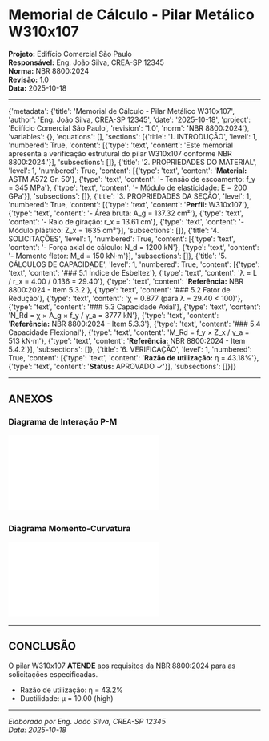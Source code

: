 # Memorial de Cálculo - Pilar Metálico W310x107

**Projeto:** Edifício Comercial São Paulo  
**Responsável:** Eng. João Silva, CREA-SP 12345  
**Norma:** NBR 8800:2024  
**Revisão:** 1.0  
**Data:** 2025-10-18

---

{'metadata': {'title': 'Memorial de Cálculo - Pilar Metálico W310x107', 'author': 'Eng. João Silva, CREA-SP 12345', 'date': '2025-10-18', 'project': 'Edifício Comercial São Paulo', 'revision': '1.0', 'norm': 'NBR 8800:2024'}, 'variables': {}, 'equations': [], 'sections': [{'title': '1. INTRODUÇÃO', 'level': 1, 'numbered': True, 'content': [{'type': 'text', 'content': 'Este memorial apresenta a verificação estrutural do pilar W310x107 conforme NBR 8800:2024.'}], 'subsections': []}, {'title': '2. PROPRIEDADES DO MATERIAL', 'level': 1, 'numbered': True, 'content': [{'type': 'text', 'content': '**Material:** ASTM A572 Gr. 50'}, {'type': 'text', 'content': '- Tensão de escoamento: f_y = 345 MPa'}, {'type': 'text', 'content': '- Módulo de elasticidade: E = 200 GPa'}], 'subsections': []}, {'title': '3. PROPRIEDADES DA SEÇÃO', 'level': 1, 'numbered': True, 'content': [{'type': 'text', 'content': '**Perfil:** W310x107'}, {'type': 'text', 'content': '- Área bruta: A_g = 137.32 cm²'}, {'type': 'text', 'content': '- Raio de giração: r_x = 13.61 cm'}, {'type': 'text', 'content': '- Módulo plástico: Z_x = 1635 cm³'}], 'subsections': []}, {'title': '4. SOLICITAÇÕES', 'level': 1, 'numbered': True, 'content': [{'type': 'text', 'content': '- Força axial de cálculo: N_d = 1200 kN'}, {'type': 'text', 'content': '- Momento fletor: M_d = 150 kN·m'}], 'subsections': []}, {'title': '5. CÁLCULOS DE CAPACIDADE', 'level': 1, 'numbered': True, 'content': [{'type': 'text', 'content': '### 5.1 Índice de Esbeltez'}, {'type': 'text', 'content': 'λ = L / r_x = 4.00 / 0.136 = 29.40'}, {'type': 'text', 'content': '**Referência:** NBR 8800:2024 - Item 5.3.2'}, {'type': 'text', 'content': '### 5.2 Fator de Redução'}, {'type': 'text', 'content': 'χ = 0.877 (para λ = 29.40 < 100)'}, {'type': 'text', 'content': '### 5.3 Capacidade Axial'}, {'type': 'text', 'content': 'N_Rd = χ × A_g × f_y / γ_a = 3777 kN'}, {'type': 'text', 'content': '**Referência:** NBR 8800:2024 - Item 5.3.3'}, {'type': 'text', 'content': '### 5.4 Capacidade Flexional'}, {'type': 'text', 'content': 'M_Rd = f_y × Z_x / γ_a = 513 kN·m'}, {'type': 'text', 'content': '**Referência:** NBR 8800:2024 - Item 5.4.2'}], 'subsections': []}, {'title': '6. VERIFICAÇÃO', 'level': 1, 'numbered': True, 'content': [{'type': 'text', 'content': '**Razão de utilização:** η = 43.18%'}, {'type': 'text', 'content': '**Status:** APROVADO ✓'}], 'subsections': []}]}

---

## ANEXOS

### Diagrama de Interação P-M
![P-M Diagram](01_pm_interaction.pdf)

### Diagrama Momento-Curvatura
![M-κ Diagram](02_moment_curvature.pdf)

---

## CONCLUSÃO

O pilar W310x107 **ATENDE** 
aos requisitos da NBR 8800:2024 para as solicitações especificadas.

- Razão de utilização: η = 43.2%
- Ductilidade: μ = 10.00 (high)

---

*Elaborado por Eng. João Silva, CREA-SP 12345*  
*Data: 2025-10-18*
